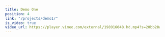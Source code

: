 ```yaml
---
title: Demo One
position: 4
link: "/projects/demo1/"
is_video: true
video_url: https://player.vimeo.com/external/198916048.hd.mp4?s=20bb28a29ef2ca6c911b839f266b711d622b4cc7&profile_id=174
---
```


